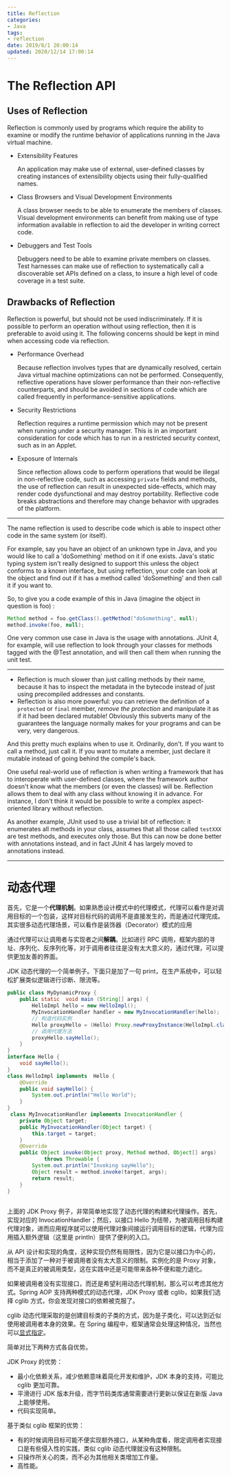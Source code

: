 ```yaml
---
title: Reflection
categories:
- Java
tags:
- reflection
date: 2019/8/1 20:00:14
updated: 2020/12/14 17:00:14
---
```


# The Reflection API

## Uses of Reflection

Reflection is commonly used by programs which require the ability to examine or modify the runtime behavior of applications running in the Java virtual machine.

- Extensibility Features

    An application may make use of external, user-defined classes by creating instances of extensibility objects using their fully-qualified names.

- Class Browsers and Visual Development Environments

    A class browser needs to be able to enumerate the members of classes. Visual development environments can benefit from making use of type information available in reflection to aid the developer in writing correct code.

- Debuggers and Test Tools

    Debuggers need to be able to examine private members on classes. Test harnesses can make use of reflection to systematically call a discoverable set APIs defined on a class, to insure a high level of code coverage in a test suite.

## Drawbacks of Reflection

Reflection is powerful, but should not be used indiscriminately. If it is possible to perform an operation without using reflection, then it is preferable to avoid using it. The following concerns should be kept in mind when accessing code via reflection.

- Performance Overhead

    Because reflection involves types that are dynamically resolved, certain Java virtual machine optimizations can not be performed. Consequently, reflective operations have slower performance than their non-reflective counterparts, and should be avoided in sections of code which are called frequently in performance-sensitive applications.

- Security Restrictions

    Reflection requires a runtime permission which may not be present when running under a security manager. This is in an important consideration for code which has to run in a restricted security context, such as in an Applet.

- Exposure of Internals

    Since reflection allows code to perform operations that would be illegal in non-reflective code, such as accessing `private` fields and methods, the use of reflection can result in unexpected side-effects, which may render code dysfunctional and may destroy portability. Reflective code breaks abstractions and therefore may change behavior with upgrades of the platform.

---

The name reflection is used to describe code which is able to inspect other code in the same system (or itself).

For example, say you have an object of an unknown type in Java, and you would like to call a 'doSomething' method on it if one exists. Java's static typing system isn't really designed to support this unless the object conforms to a known interface, but using reflection, your code can look at the object and find out if it has a method called 'doSomething' and then call it if you want to.

So, to give you a code example of this in Java (imagine the object in question is foo) :

```java
Method method = foo.getClass().getMethod("doSomething", null);
method.invoke(foo, null);
```

One very common use case in Java is the usage with annotations. JUnit 4, for example, will use reflection to look through your classes for methods tagged with the @Test annotation, and will then call them when running the unit test.

---

- Reflection is much slower than just calling methods by their name, because it has to inspect the metadata in the bytecode instead of just using precompiled addresses and constants.
- Reflection is also more powerful: you can retrieve the definition of a `protected` or `final` member, *remove the protection* and manipulate it as if it had been declared mutable! Obviously this subverts many of the guarantees the language normally makes for your programs and can be very, very dangerous.

And this pretty much explains when to use it. Ordinarily, don't. If you want to call a method, just call it. If you want to mutate a member, just declare it mutable instead of going behind the compile's back.

One useful real-world use of reflection is when writing a framework that has to interoperate with user-defined classes, where the framework author doesn't know what the members (or even the classes) will be. Reflection allows them to deal with any class without knowing it in advance. For instance, I don't think it would be possible to write a complex aspect-oriented library without reflection.

As another example, JUnit used to use a trivial bit of reflection: it enumerates all methods in your class, assumes that all those called `testXXX` are test methods, and executes only those. But this can now be done better with annotations instead, and in fact JUnit 4 has largely moved to annotations instead.

---

# 动态代理

首先，它是一个**代理机制**。如果熟悉设计模式中的代理模式，代理可以看作是对调用目标的一个包装，这样对目标代码的调用不是直接发生的，而是通过代理完成。其实很多动态代理场景，可以看作是装饰器（Decorator）模式的应用

通过代理可以让调用者与实现者之间**解耦**。比如进行 RPC 调用，框架内部的寻址、序列化、反序列化等，对于调用者往往是没有太大意义的，通过代理，可以提供更加友善的界面。

 JDK 动态代理的一个简单例子。下面只是加了一句 print，在生产系统中，可以轻松扩展类似逻辑进行诊断、限流等。

```java
public class MyDynamicProxy {
    public static  void main (String[] args) {
        HelloImpl hello = new HelloImpl();
        MyInvocationHandler handler = new MyInvocationHandler(hello);
        // 构造代码实例
        Hello proxyHello = (Hello) Proxy.newProxyInstance(HelloImpl.class.getClassLoader(), HelloImpl.class.getInterfaces(), handler);
        // 调用代理方法
        proxyHello.sayHello();
    }
}
interface Hello {
    void sayHello();
}
class HelloImpl implements  Hello {
    @Override
    public void sayHello() {
        System.out.println("Hello World");
    }
}
 class MyInvocationHandler implements InvocationHandler {
    private Object target;
    public MyInvocationHandler(Object target) {
        this.target = target;
    }
    @Override
    public Object invoke(Object proxy, Method method, Object[] args)
            throws Throwable {
        System.out.println("Invoking sayHello");
        Object result = method.invoke(target, args);
        return result;
    }
}
 
```

上面的 JDK Proxy 例子，非常简单地实现了动态代理的构建和代理操作。首先，实现对应的 InvocationHandler；然后，以接口 Hello 为纽带，为被调用目标构建代理对象，进而应用程序就可以使用代理对象间接运行调用目标的逻辑，代理为应用插入额外逻辑（这里是 println）提供了便利的入口。

从 API 设计和实现的角度，这种实现仍然有局限性，因为它是以接口为中心的，相当于添加了一种对于被调用者没有太大意义的限制。实例化的是 Proxy 对象，而不是真正的被调用类型，这在实践中还是可能带来各种不便和能力退化。

如果被调用者没有实现接口，而还是希望利用动态代理机制，那么可以考虑其他方式。Spring AOP 支持两种模式的动态代理，JDK Proxy 或者 cglib，如果我们选择 cglib 方式，你会发现对接口的依赖被克服了。

cglib 动态代理采取的是创建目标类的子类的方式，因为是子类化，可以达到近似使用被调用者本身的效果。在 Spring 编程中，框架通常会处理这种情况，当然也可以[显式指定](http://cliffmeyers.com/blog/2006/12/29/spring-aop-cglib-or-jdk-dynamic-proxies.html)。

简单对比下两种方式各自优势。

JDK Proxy 的优势：

- 最小化依赖关系，减少依赖意味着简化开发和维护，JDK 本身的支持，可能比 cglib 更加可靠。
- 平滑进行 JDK 版本升级，而字节码类库通常需要进行更新以保证在新版 Java 上能够使用。
- 代码实现简单。

基于类似 cglib 框架的优势：

- 有的时候调用目标可能不便实现额外接口，从某种角度看，限定调用者实现接口是有些侵入性的实践，类似 cglib 动态代理就没有这种限制。
- 只操作所关心的类，而不必为其他相关类增加工作量。
- 高性能。

